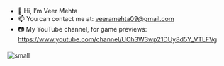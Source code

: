 - 👋 Hi, I’m Veer Mehta
- 📫 You can contact me at: veeramehta09@gmail.com
- 📷 My YouTube channel, for game previews: https://www.youtube.com/channel/UCh3W3wp21DUy8d5Y_VTLFVg

![small](https://github.com/codesbyveer09/codesbyveer09/assets/57525741/792ebe78-499b-4151-b301-b95ac41146ef)  <svg width="300" height="20" viewBox="0 0 300 20" xmlns="http://www.w3.org/2000/svg">
    
  </svg>


